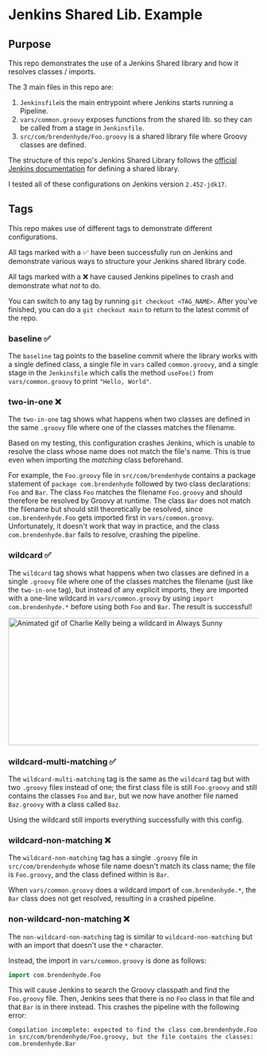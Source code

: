 # Jenkins Shared Lib. Example

## Purpose
This repo demonstrates the use of a Jenkins Shared library and how it resolves classes / imports.

The 3 main files in this repo are:
1. `Jenkinsfile`is the main entrypoint where Jenkins starts running a Pipeline.
2. `vars/common.groovy` exposes functions from the shared lib. so they can be called from a stage in `Jenkinsfile`.
3. `src/com/brendenhyde/Foo.groovy` is a shared library file where Groovy classes are defined.

The structure of this repo's Jenkins Shared Library follows the [official Jenkins documentation](https://www.jenkins.io/doc/book/pipeline/shared-libraries/#directory-structure) for defining a shared library.

I tested all of these configurations on Jenkins version `2.452-jdk17`.

## Tags
This repo makes use of different tags to demonstrate different configurations.

All tags marked with a ✅ have been successfully run on Jenkins and demonstrate various ways to structure your Jenkins shared library code.

All tags marked with a ❌ have caused Jenkins pipelines to crash and demonstrate what _not_ to do.

You can switch to any tag by running `git checkout <TAG_NAME>`.
After you've finished, you can do a `git checkout main` to return to the latest commit of the repo.

### baseline ✅
The `baseline` tag points to the baseline commit where the library works with a single defined class, a single file in `vars` called `common.groovy`, and a single stage in the `Jenkinsfile` which calls the method `useFoo()` from `vars/common.groovy` to print `"Hello, World"`.

### two-in-one ❌
The `two-in-one` tag shows what happens when two classes are defined in the same `.groovy` file where one of the classes matches the filename.

Based on my testing, this configuration crashes Jenkins, which is unable to resolve the class whose name does not match the file's name.
This is true even when importing the _matching_ class beforehand.

For example, the `Foo.groovy` file in `src/com/brendenhyde` contains a package statement of `package com.brendenhyde` followed by two class declarations: `Foo` and `Bar`.
The class `Foo` matches the filename `Foo.groovy` and should therefore be resolved by Groovy at runtime.
The class `Bar` does not match the filename but should still theoretically be resolved, since `com.brendenhyde.Foo` gets imported first in `vars/common.groovy`.
Unfortunately, it doesn't work that way in practice, and the class `com.brendenhyde.Bar` fails to resolve, crashing the pipeline.

### wildcard ✅
The `wildcard` tag shows what happens when two classes are defined in a single `.groovy` file where one of the classes matches the filename (just like the `two-in-one` tag), but instead of any explicit imports, they are imported with a one-line wildcard in `vars/common.groovy` by using `import com.brendenhyde.*` before using both `Foo` and `Bar`.
The result is successful!

<img src="https://github.com/bxbrenden/jenkins-shared-lib-example/blob/main/images/wildcard.gif" width="512" height="256" alt="Animated gif of Charlie Kelly being a wildcard in Always Sunny">

### wildcard-multi-matching ✅
The `wildcard-multi-matching` tag is the same as the `wildcard` tag but with two `.groovy` files instead of one;
the first class file is still `Foo.groovy` and still contains the classes `Foo` and `Bar`, but we now have another file named `Baz.groovy` with a class called `Baz`.

Using the wildcard still imports everything successfully with this config.

### wildcard-non-matching ❌
The `wildcard-non-matching` tag has a single `.groovy` file in `src/com/brendenhyde` whose file name doesn't match its class name;
the file is `Foo.groovy`, and the class defined within is `Bar`.

When `vars/common.groovy` does a wildcard import of `com.brendenhyde.*`, the `Bar` class does not get resolved, resulting in a crashed pipeline.

### non-wildcard-non-matching ❌
The `non-wildcard-non-matching` tag is similar to `wildcard-non-matching` but with an import that doesn't use the `*` character.

Instead, the import in `vars/common.groovy` is done as follows:
```groovy
import com.brendenhyde.Foo
```
This will cause Jenkins to search the Groovy classpath and find the `Foo.groovy` file.
Then, Jenkins sees that there is no `Foo` class in that file and that `Bar` is in there instead.
This crashes the pipeline with the following error:
```
Compilation incomplete: expected to find the class com.brendenhyde.Foo in src/com/brendenhyde/Foo.groovy, but the file contains the classes: com.brendenhyde.Bar
```